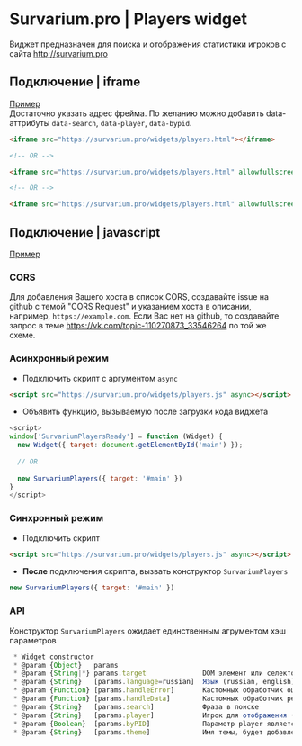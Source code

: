 # Survarium.pro | Players widget

Виджет предназначен для поиска и отображения статистики игроков с сайта http://survarium.pro

## Подключение | iframe
[Пример](https://survarium.pro/widgets/players-iframe.html)  
Достаточно указать адрес фрейма. По желанию можно добавить data-аттрибуты `data-search`, `data-player`, `data-bypid`.

```html
<iframe src="https://survarium.pro/widgets/players.html"></iframe>

<!-- OR -->

<iframe src="https://survarium.pro/widgets/players.html" allowfullscreen width="100%" height="400px" frameborder="0" data-search="ĘŚĆ"></iframe>

<!-- OR -->

<iframe src="https://survarium.pro/widgets/players.html" allowfullscreen width="100%" height="400px" frameborder="0" data-player="15238791817735151910,4901257044251315838" data-bypid="true" data-theme="mini"></iframe>
```

## Подключение | javascript
[Пример](https://survarium.pro/widgets/players-script.html)  

### CORS
Для добавления Вашего хоста в список CORS, создавайте issue на github с темой "CORS Request" и указанием хоста в описании, например, `https://example.com`. Если Вас нет на github, то создавайте запрос в теме https://vk.com/topic-110270873_33546264 по той же схеме.

### Асинхронный режим
* Подключить скрипт с аргументом `async` 
```html
<script src="https://survarium.pro/widgets/players.js" async></script>
```
* Объявить функцию, вызываемую после загрузки кода виджета 
```js
<script>
window['SurvariumPlayersReady'] = function (Widget) {
  new Widget({ target: document.getElementById('main') });
  
  // OR
  
  new SurvariumPlayers({ target: '#main' })
}
</script>
```

### Синхронный режим
* Подключить скрипт 
```html
<script src="https://survarium.pro/widgets/players.js" async></script>
```
* __После__ подключения скрипта, вызвать конструктор `SurvariumPlayers` 
```js
new SurvariumPlayers({ target: '#main' })
```

### API
Конструктор `SurvariumPlayers` ожидает единственным агрументом хэш параметров
```js
 * Widget constructor
 * @param {Object}   params
 * @param {String|*} params.target              DOM элемент или селектор для вставки виджета
 * @param {String}   [params.language=russian]  Язык (russian, english)
 * @param {Function} [params.handleError]       Кастомных обработчик ошибок
 * @param {Function} [params.handleData]        Кастомных обработчик результатов поиска
 * @param {String}   [params.search]            Фраза в поиске
 * @param {String}   [params.player]            Игрок для отображения (поиск скрыт), или список PID, разделенный запятыми
 * @param {Boolean}  [params.byPID]             Параметр player является PID
 * @param {String}   [params.theme]             Имя темы, будет добавлено в класс контейнера виджета
```
